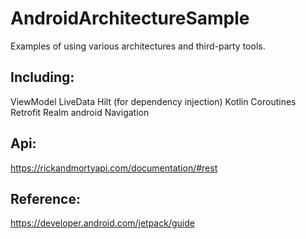 # AndroidArchitectureSample

Examples of using various architectures and third-party tools.

## Including:  
 ViewModel
 LiveData
 Hilt (for dependency injection)
 Kotlin Coroutines
 Retrofit
 Realm
 android Navigation

## Api: 
 https://rickandmortyapi.com/documentation/#rest


## Reference:
 https://developer.android.com/jetpack/guide
 

